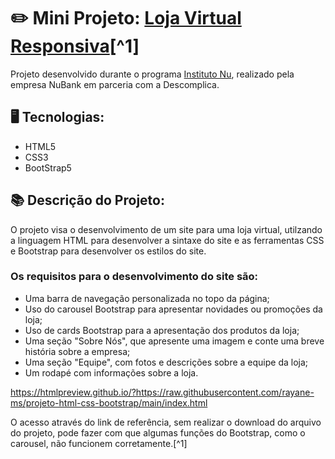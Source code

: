 ﻿# :pencil2: Mini Projeto: [Loja Virtual Responsiva](https://htmlpreview.github.io/?https://raw.githubusercontent.com/rayane-ms/projeto-html-css-bootstrap/main/index.html)[^1]
 
  Projeto desenvolvido durante o programa [Instituto Nu](https://institutonu.com.br), realizado pela empresa NuBank em parceria com a Descomplica.
 
 ## :desktop_computer:	Tecnologias:
 - HTML5
 - CSS3
 - BootStrap5
 
 
## :books: Descrição do Projeto:

O projeto visa o desenvolvimento de um site para uma loja virtual, utilzando a linguagem HTML para desenvolver a sintaxe do site e as ferramentas CSS e Bootstrap para desenvolver os estilos do site.

### Os requisitos para o desenvolvimento do site são:

- Uma barra de navegação personalizada no topo da página;
- Uso do carousel Bootstrap para apresentar novidades ou promoções da loja;
- Uso de cards Bootstrap para a apresentação dos produtos da loja;
- Uma seção "Sobre Nós", que apresente uma imagem e conte uma breve história sobre a empresa;
- Uma seção "Equipe", com fotos e descrições sobre a equipe da loja;
- Um rodapé com informações sobre a loja.

https://htmlpreview.github.io/?https://raw.githubusercontent.com/rayane-ms/projeto-html-css-bootstrap/main/index.html

O acesso através do link de referência, sem realizar o download do arquivo do projeto, pode fazer com que algumas funções do Bootstrap, como o carousel, não funcionem corretamente.[^1]
